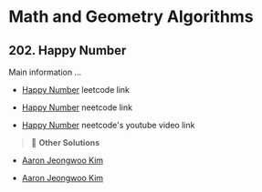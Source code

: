 # Math and Geometry Algorithms

## 202. Happy Number

Main information ...

- [Happy Number](https://leetcode.com/problems/happy-number/description/) leetcode link

- [Happy Number](https://neetcode.io/solutions/happy-number) neetcode link

- [Happy Number](https://youtu.be/ljz85bxOYJ0) neetcode's youtube video link

> :mega: **Other Solutions**

- [Aaron Jeongwoo Kim](https://leetcode.com/problems/happy-number/solutions/2797909/three-simplest-solutions-floyds-cycle-fi-lzek)

- [Aaron Jeongwoo Kim](https://leetcode.com/problems/happy-number/solutions/2797909/three-simplest-solutions-floyds-cycle-fi-lzek)

<!-- line -->
<!-- line -->
<!-- line -->
